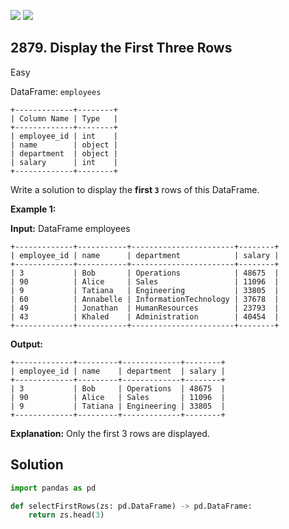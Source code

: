 [![](https://img.shields.io/github/stars/javadev/LeetCode-in-Kotlin?label=Stars&style=flat-square)](https://github.com/javadev/LeetCode-in-Kotlin)
[![](https://img.shields.io/github/forks/javadev/LeetCode-in-Kotlin?label=Fork%20me%20on%20GitHub%20&style=flat-square)](https://github.com/javadev/LeetCode-in-Kotlin/fork)

## 2879\. Display the First Three Rows

Easy

DataFrame: `employees` 

    +-------------+--------+ 
    | Column Name | Type   | 
    +-------------+--------+ 
    | employee_id | int    | 
    | name        | object | 
    | department  | object | 
    | salary      | int    | 
    +-------------+--------+

Write a solution to display the **first `3`** rows of this DataFrame.

**Example 1:**

**Input:** DataFrame employees 

    +-------------+-----------+-----------------------+--------+ 
    | employee_id | name      | department            | salary | 
    +-------------+-----------+-----------------------+--------+ 
    | 3           | Bob       | Operations            | 48675  | 
    | 90          | Alice     | Sales                 | 11096  | 
    | 9           | Tatiana   | Engineering           | 33805  | 
    | 60          | Annabelle | InformationTechnology | 37678  | 
    | 49          | Jonathan  | HumanResources        | 23793  | 
    | 43          | Khaled    | Administration        | 40454  | 
    +-------------+-----------+-----------------------+--------+

**Output:** 

    +-------------+---------+-------------+--------+ 
    | employee_id | name    | department  | salary | 
    +-------------+---------+-------------+--------+ 
    | 3           | Bob     | Operations  | 48675  | 
    | 90          | Alice   | Sales       | 11096  | 
    | 9           | Tatiana | Engineering | 33805  | 
    +-------------+---------+-------------+--------+

**Explanation:** Only the first 3 rows are displayed.

## Solution

```python
import pandas as pd

def selectFirstRows(zs: pd.DataFrame) -> pd.DataFrame:
    return zs.head(3)
```